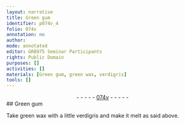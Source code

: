 ```yaml
---
layout: narrative
title: Green gum
identifier: p074v_4
folio: 074v
annotation: no
author:
mode: annotated
editor: GR8975 Seminar Participants
rights: Public Domain
purposes: []
activities: []
materials: [Green gum, green wax, verdigris]
tools: []
---
```


 <div class="folio" align="center">- - - - - <a href="http://gallica.bnf.fr/ark:/12148/btv1b10500001g/f154.image" target="_blank">074v</a> - - - - - </div> 
## <span class="material">Green gum</span>

 
Take <span class="material">green wax</span> with a little <span class="material">verdigris</span> and make it melt as said above.
 